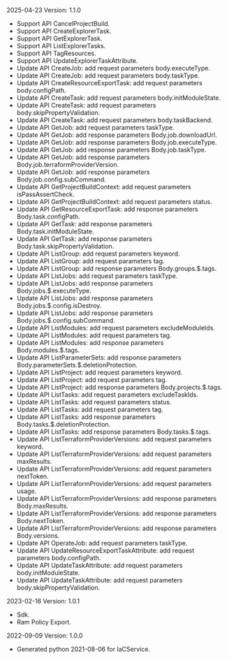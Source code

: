 2025-04-23 Version: 1.1.0
- Support API CancelProjectBuild.
- Support API CreateExplorerTask.
- Support API GetExplorerTask.
- Support API ListExplorerTasks.
- Support API TagResources.
- Support API UpdateExplorerTaskAttribute.
- Update API CreateJob: add request parameters body.executeType.
- Update API CreateJob: add request parameters body.taskType.
- Update API CreateResourceExportTask: add request parameters body.configPath.
- Update API CreateTask: add request parameters body.initModuleState.
- Update API CreateTask: add request parameters body.skipPropertyValidation.
- Update API CreateTask: add request parameters body.taskBackend.
- Update API GetJob: add request parameters taskType.
- Update API GetJob: add response parameters Body.job.downloadUrl.
- Update API GetJob: add response parameters Body.job.executeType.
- Update API GetJob: add response parameters Body.job.taskType.
- Update API GetJob: add response parameters Body.job.terraformProviderVersion.
- Update API GetJob: add response parameters Body.job.config.subCommand.
- Update API GetProjectBuildContext: add request parameters isPassAssertCheck.
- Update API GetProjectBuildContext: add request parameters status.
- Update API GetResourceExportTask: add response parameters Body.task.configPath.
- Update API GetTask: add response parameters Body.task.initModuleState.
- Update API GetTask: add response parameters Body.task.skipPropertyValidation.
- Update API ListGroup: add request parameters keyword.
- Update API ListGroup: add request parameters tag.
- Update API ListGroup: add response parameters Body.groups.$.tags.
- Update API ListJobs: add request parameters taskType.
- Update API ListJobs: add response parameters Body.jobs.$.executeType.
- Update API ListJobs: add response parameters Body.jobs.$.config.isDestroy.
- Update API ListJobs: add response parameters Body.jobs.$.config.subCommand.
- Update API ListModules: add request parameters excludeModuleIds.
- Update API ListModules: add request parameters tag.
- Update API ListModules: add response parameters Body.modules.$.tags.
- Update API ListParameterSets: add response parameters Body.parameterSets.$.deletionProtection.
- Update API ListProject: add request parameters keyword.
- Update API ListProject: add request parameters tag.
- Update API ListProject: add response parameters Body.projects.$.tags.
- Update API ListTasks: add request parameters excludeTaskIds.
- Update API ListTasks: add request parameters status.
- Update API ListTasks: add request parameters tag.
- Update API ListTasks: add response parameters Body.tasks.$.deletionProtection.
- Update API ListTasks: add response parameters Body.tasks.$.tags.
- Update API ListTerraformProviderVersions: add request parameters keyword.
- Update API ListTerraformProviderVersions: add request parameters maxResults.
- Update API ListTerraformProviderVersions: add request parameters nextToken.
- Update API ListTerraformProviderVersions: add request parameters usage.
- Update API ListTerraformProviderVersions: add response parameters Body.maxResults.
- Update API ListTerraformProviderVersions: add response parameters Body.nextToken.
- Update API ListTerraformProviderVersions: add response parameters Body.versions.
- Update API OperateJob: add request parameters taskType.
- Update API UpdateResourceExportTaskAttribute: add request parameters body.configPath.
- Update API UpdateTaskAttribute: add request parameters body.initModuleState.
- Update API UpdateTaskAttribute: add request parameters body.skipPropertyValidation.


2023-02-16 Version: 1.0.1
- Sdk.
- Ram Policy  Export.

2022-09-09 Version: 1.0.0
- Generated python 2021-08-06 for IaCService.

